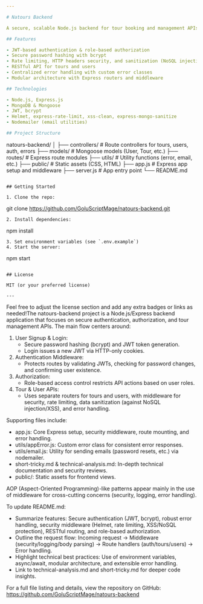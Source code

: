 ```yaml
---

# Natours Backend

A secure, scalable Node.js backend for tour booking and management APIs.

## Features

- JWT-based authentication & role-based authorization
- Secure password hashing with bcrypt
- Rate limiting, HTTP headers security, and sanitization (NoSQL injection/XSS)
- RESTful API for tours and users
- Centralized error handling with custom error classes
- Modular architecture with Express routers and middleware

## Technologies

- Node.js, Express.js
- MongoDB & Mongoose
- JWT, bcrypt
- Helmet, express-rate-limit, xss-clean, express-mongo-sanitize
- Nodemailer (email utilities)

## Project Structure

```
natours-backend/
│
├── controllers/         # Route controllers for tours, users, auth, errors
├── models/              # Mongoose models (User, Tour, etc.)
├── routes/              # Express route modules
├── utils/               # Utility functions (error, email, etc.)
├── public/              # Static assets (CSS, HTML)
├── app.js               # Express app setup and middleware
├── server.js            # App entry point
└── README.md
```

## Getting Started

1. Clone the repo:
   ```
   git clone https://github.com/GoluScriptMage/natours-backend.git
   ```
2. Install dependencies:
   ```
   npm install
   ```
3. Set environment variables (see `.env.example`)
4. Start the server:
   ```
   npm start
   ```

## License

MIT (or your preferred license)

---
```


Feel free to adjust the license section and add any extra badges or links as needed!The natours-backend project is a Node.js/Express backend application that focuses on secure authentication, authorization, and tour management APIs. The main flow centers around:

1. User Signup & Login:
   - Secure password hashing (bcrypt) and JWT token generation.
   - Login issues a new JWT via HTTP-only cookies.
2. Authentication Middleware:
   - Protects routes by validating JWTs, checking for password changes, and confirming user existence.
3. Authorization:
   - Role-based access control restricts API actions based on user roles.
4. Tour & User APIs:
   - Uses separate routers for tours and users, with middleware for security, rate limiting, data sanitization (against NoSQL injection/XSS), and error handling.

Supporting files include:
- app.js: Core Express setup, security middleware, route mounting, and error handling.
- utils/appError.js: Custom error class for consistent error responses.
- utils/email.js: Utility for sending emails (password resets, etc.) via nodemailer.
- short-tricky.md & technical-analysis.md: In-depth technical documentation and security reviews.
- public/: Static assets for frontend views.

AOP (Aspect-Oriented Programming)-like patterns appear mainly in the use of middleware for cross-cutting concerns (security, logging, error handling).

To update README.md:
- Summarize features: Secure authentication (JWT, bcrypt), robust error handling, security middleware (Helmet, rate limiting, XSS/NoSQL protection), RESTful routing, and role-based authorization.
- Outline the request flow: Incoming request → Middleware (security/logging/body parsing) → Route handlers (auth/tours/users) → Error handling.
- Highlight technical best practices: Use of environment variables, async/await, modular architecture, and extensible error handling.
- Link to technical-analysis.md and short-tricky.md for deeper code insights.

For a full file listing and details, view the repository on GitHub: https://github.com/GoluScriptMage/natours-backend
